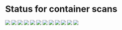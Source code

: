# Status for container scans


![](https://github.com/altinn/altinn-studio/actions/workflows/app-scan.yml/badge.svg)
![](https://github.com/altinn/altinn-studio/actions/workflows/authentication-scan.yml/badge.svg)
![](https://github.com/altinn/altinn-studio/actions/workflows/authorization-scan.yml/badge.svg)
![](https://github.com/altinn/altinn-studio/actions/workflows/designer-scan.yml/badge.svg)
![](https://github.com/altinn/altinn-studio/actions/workflows/events-scan.yml/badge.svg)
![](https://github.com/altinn/altinn-studio/actions/workflows/load-balancer-scan.yml/badge.svg)
![](https://github.com/altinn/altinn-studio/actions/workflows/pdf-scan.yml/badge.svg)
![](https://github.com/altinn/altinn-studio/actions/workflows/profile-scan.yml/badge.svg)
![](https://github.com/altinn/altinn-studio/actions/workflows/receipt-scan.yml/badge.svg)
![](https://github.com/altinn/altinn-studio/actions/workflows/register-scan.yml/badge.svg)
![](https://github.com/altinn/altinn-studio/actions/workflows/repositories-scan.yml/badge.svg)
![](https://github.com/altinn/altinn-studio/actions/workflows/storage-scan.yml/badge.svg)
